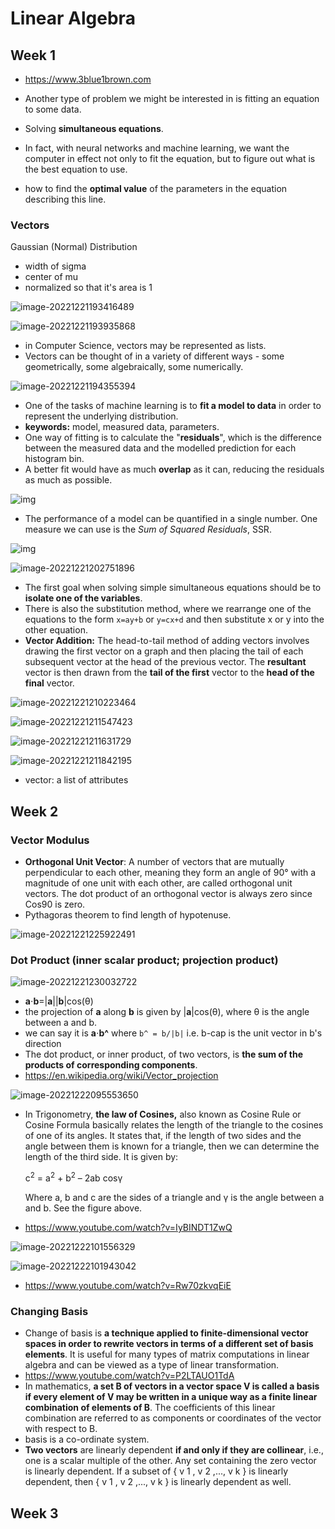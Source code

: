 # Linear Algebra

## Week 1

- https://www.3blue1brown.com
- Another type of problem we might be interested in is fitting an equation to some data.
- Solving **simultaneous equations**. 

- In fact, with neural networks and machine learning, we want the computer in effect not only to fit the equation, but to figure out what is the best equation to use. 
- how to find the **optimal value** of the parameters in the equation describing this line. 

### Vectors

Gaussian (Normal) Distribution

- width of sigma
- center of mu
- normalized so that it's area is 1

![image-20221221193416489](/home/eshabaweja/.config/Typora/typora-user-images/image-20221221193416489.png)

![image-20221221193935868](/home/eshabaweja/.config/Typora/typora-user-images/image-20221221193935868.png)

- in Computer Science, vectors may be represented as lists.
- Vectors can be thought of in a variety of different ways - some geometrically, some algebraically, some numerically.

![image-20221221194355394](Linear_Algebra-assets/image-20221221194355394.png)

- One of the tasks of machine learning is to **fit a model to data** in order to represent the underlying distribution.
- **keywords:** model, measured data, parameters.
- One way of fitting is to calculate the "**residuals**", which is the difference between the measured data and the modelled prediction for each histogram bin.
- A better fit would have as much **overlap** as it can, reducing the residuals as much as possible.

![img](Linear_Algebra-assets/e1_IiN-BEeiAgQrXx6bp4g_adc4beb6903f14fb5854e54714404f00_f7.png)

- The performance of a model can be quantified in a single number. One measure we can use is the *Sum of Squared Residuals*, SSR.

![img](Linear_Algebra-assets/wiqVExmsEeiahA5ak_Esmg_d0ece5b61a7d84ad7c123881e807db87_contour.png)

![image-20221221202751896](Linear_Algebra-assets/image-20221221202751896.png)

- The first goal when solving simple simultaneous equations should be to **isolate one of the variables**.
- There is also the substitution method, where we rearrange one of the equations to the form `x=ay+b` or `y=cx+d` and then substitute x or y into the other equation.
- **Vector Addition:** The head-to-tail method of adding vectors involves drawing the first vector on a graph and then placing the tail of each subsequent vector at the head of the previous vector. The **resultant** vector is then drawn from the **tail of the first** vector to the **head of the final** vector.

![image-20221221210223464](Linear_Algebra-assets/image-20221221210223464.png)

![image-20221221211547423](Linear_Algebra-assets/image-20221221211547423.png)

![image-20221221211631729](Linear_Algebra-assets/image-20221221211631729.png)

![image-20221221211842195](Linear_Algebra-assets/image-20221221211842195.png)

- vector: a list of attributes

## Week 2

### Vector Modulus

- **Orthogonal Unit Vector**:  A number of vectors that are mutually perpendicular to each other,  meaning they form an angle of 90° with a magnitude of one unit with each other, are called orthogonal unit vectors. The dot product of an orthogonal vector is always zero since Cos90 is zero.
- Pythagoras theorem to find length of hypotenuse.

![image-20221221225922491](Linear_Algebra-assets/image-20221221225922491.png)



### Dot Product (inner scalar product; projection product)

![image-20221221230032722](Linear_Algebra-assets/image-20221221230032722.png)

- **a**⋅**b**=|**a**||**b**|cos(θ)
- the projection of **a** along **b** is given by |**a**|cos(θ), where θ is the angle between a and b.
- we can say it is **a**⋅**b^** where `b^ = b/|b|` i.e. b-cap is the unit vector in b's direction
- The dot product, or inner product, of two vectors, is **the sum of the products of corresponding components**.
- https://en.wikipedia.org/wiki/Vector_projection

![image-20221222095553650](Linear_Algebra-assets/image-20221222095553650.png)

- In Trigonometry, **the law of Cosines,** also known as Cosine Rule or Cosine Formula basically relates the length of the triangle to the cosines of one of its angles. It states that, if the  length of two sides and the angle between them is known for a triangle,  then we can determine the length of the third side. It is given by:<br>

  c<sup>2</sup> = a<sup>2</sup> + b<sup>2</sup> – 2ab cosγ<br>

  Where a, b and c are the sides of a triangle and γ is the angle between a and b. See the figure above.

- https://www.youtube.com/watch?v=IyBINDT1ZwQ

![image-20221222101556329](Linear_Algebra-assets/image-20221222101556329.png)

![image-20221222101943042](Linear_Algebra-assets/image-20221222101943042.png)

- https://www.youtube.com/watch?v=Rw70zkvqEiE

### Changing Basis

- Change of basis is **a technique applied to finite-dimensional vector spaces in order to  rewrite vectors in terms of a different set of basis elements**. It is useful for many types of matrix computations in linear algebra and can be viewed as a type of linear transformation.
- https://www.youtube.com/watch?v=P2LTAUO1TdA
- In mathematics, **a set B of vectors in a vector space V is called a basis if every element of V may be written in a unique way as a finite linear combination of  elements of B**. The coefficients of this linear combination are referred to as components or coordinates of the vector with respect to B.
- basis is a co-ordinate system.
- **Two vectors** are linearly dependent **if and only if they are collinear**, i.e., one is a scalar multiple of the other. Any set containing the  zero vector is linearly dependent. If a subset of { v 1 , v 2 ,..., v k } is linearly dependent, then { v 1 , v 2 ,..., v k } is linearly  dependent as well.

## Week 3

